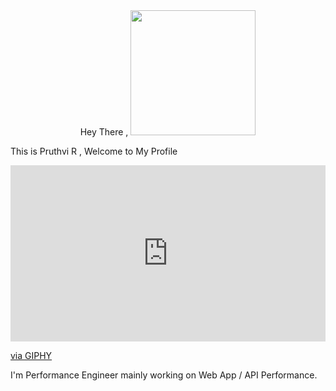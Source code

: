 <div id="header" align="center">
Hey There , <img src="https://media.giphy.com/media/OpBA2nKQog7LENz8Of/giphy.gif" width="200">
</div>

This is Pruthvi R , Welcome to My Profile

<div style="width:100%;height:0;padding-bottom:56%;position:relative;"><iframe src="https://giphy.com/embed/lPiswxr19ibbJJWJE1" width="100%" height="100%" style="position:absolute" frameBorder="0" class="giphy-embed" allowFullScreen></iframe></div><p><a href="https://giphy.com/gifs/lPiswxr19ibbJJWJE1">via GIPHY</a></p>

I'm Performance Engineer mainly working on Web App / API Performance.







